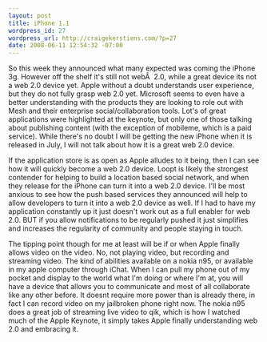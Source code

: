 ```yaml
--- 
layout: post
title: iPhone 1.1
wordpress_id: 27
wordpress_url: http://craigekerstiens.com/?p=27
date: 2008-06-11 12:54:32 -07:00
---
```

So this week they announced what many expected was coming the iPhone 3g. However off the shelf it's still not webÂ  2.0, while a great device its not a web 2.0 device yet. Apple without a doubt understands user experience, but they do not fully grasp web 2.0 yet. Microsoft seems to even have a better understanding with the products they are looking to role out with Mesh and their enterprise social/collaboration tools. Lot's of great applications were highlighted at the keynote, but only one of those talking about publishing content (with the exception of mobileme, which is a paid service). While there's no doubt I will be getting the new iPhone when it is released in July, I will not talk about how it is a great web 2.0 device.

If the application store is as open as Apple alludes to it being, then I can see how it will quickly become a web 2.0 device. Loopt is likely the strongest contender for helping to build a location based social network, and when they release for the iPhone can turn it into a web 2.0 device. I'll be most anxious to see how the push based services they announced will help to allow developers to turn it into a web 2.0 device as well. If I had to have my application constantly up it just doesn't work out as a full enabler for web 2.0. BUT if you allow notifications to be regularly pushed it just simplifies and increases the regularity of community and people staying in touch.

The tipping point though for me at least will be if or when Apple finally allows video on the video. No, not playing video, but recording and streaming video. The kind of abilities available on a nokia n95, or available in my apple computer through iChat. When I can pull my phone out of my pocket and display to the world what I'm doing or where I'm at, you will have a device that allows you to communicate and most of all collaborate like any other before. It doesnt require more power than is already there, in fact I can record video on my jailbroken phone right now. The nokia n95 does a great job of streaming live video to qik, which is how I watched much of the Apple Keynote, it simply takes Apple finally understanding web 2.0 and embracing it.
